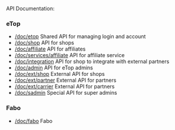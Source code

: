 API Documentation:

### eTop

- [/doc/etop](/doc/etop) Shared API for managing login and account
- [/doc/shop](/doc/shop) API for shops
- [/doc/affiliate](/doc/affiliate) API for affiliates
- [/doc/services/affiliate](/doc/services/affiliate) API for affiliate service
- [/doc/integration](/doc/integration) API for shop to integrate with external partners
- [/doc/admin](/doc/admin) API for eTop admins
- [/doc/ext/shop](/doc/ext/shop) External API for shops
- [/doc/ext/partner](/doc/ext/partner) External API for partners
- [/doc/ext/carrier](/doc/ext/partnercarrier) External API for partners
- [/doc/sadmin](/doc/sadmin) Special API for super admins

### Fabo

- [/doc/fabo](/doc/fabo) Fabo

